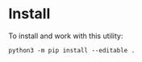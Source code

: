 # Install

To install and work with this utility:

```console
python3 -m pip install --editable .
```
